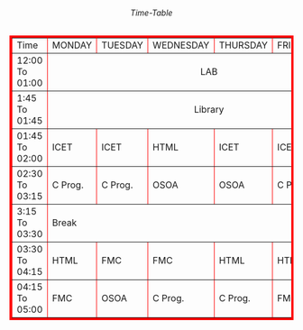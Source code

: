 <html>
      <head>
     <title>Time Table College </title>
    </head>
<body>
  <center><h6>Time-Table</h6 ></center>
  <table border="4" 
   alignn="center"bordercolor="Red">
<tr>
 <td>Time</td>
 <td>MONDAY</td>
 <td>TUESDAY</td>
 <td>WEDNESDAY</td>
 <td>THURSDAY</td>
 <td>FRIDAY</td>
 <td>SATURDAY</td>
</tr>
<tr>
 <td>12:00 To 01:00</td>
 <td colspan="6" align="center">LAB</td>
</tr>
<tr>
 <td>1:45 To 01:45</td>
 <td colspan="6" align="center">Library</td>
</tr>
<tr>
 <td>01:45 To 02:00</td>
 <td>ICET</td>
 <td>ICET</td>
 <td>HTML</td>
 <td>ICET</td>
 <td>ICET</td>
 <td>HTML</td>
</tr>
<tr>
 <td>02:30 To 03:15</td>
 <td>C Prog.</td>
 <td>C Prog.</td>
 <td>OSOA</td>
 <td>OSOA</td>
 <td>C Prog.</td>
 <td>C Prog.</td>
</tr>
<tr>
 <td>3:15 To 03:30</td>
 <td colspan="5" 
 alignn="center">Break</td>
  </tr>
  <tr>
 <td>03:30 To 04:15</td>
 <td>HTML</td>
 <td>FMC</td>
 <td>FMC</td>
 <td>HTML</td>
 <td>HTML</td>
 <td>FMC</td>
  </tr>
   <tr>
 <td>04:15 To 05:00</td>
 <td>FMC</td>
 <td>OSOA</td>
 <td>C Prog.</td>
 <td>C Prog.</td>
 <td>FMC</td>
 <td>OSOA</td>
   </tr>
</table>
</body>
</html>
